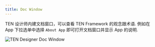 ```yaml
---
title: Doc Window
---
```


TEN 设计师内建文档窗口，可以查看 TEN Framework 的观念跟术语. 例如在 App 下拉选单中选择 `About App` 即可打开文档窗口并显示 App 的说明.

![TEN Designer Doc Window](https://ten-framework-assets.s3.amazonaws.com/doc-assets/ten_designer_doc_window.png)
